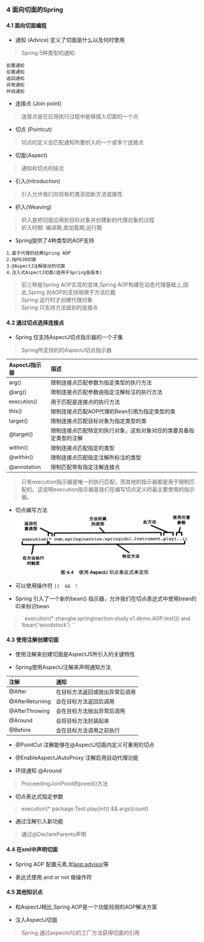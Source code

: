 ### 4 面向切面的Spring

#### 4.1 面向切面编程

* 通知 (Advice) 定义了切面是什么以及何时使用
>Spring 5种类型的通知:

```
前置通知
后置通知
返回通知
异常通知
环绕通知
```

* 连接点 (Join point)    
>连接点是在应用执行过程中能够插入切面的一个点

* 切点 (Pointcut)   
>切点的定义会匹配通知所要织入的一个或多个连接点

* 切面(Aspect)
> 通知和切点的结合

* 引入(Introduction)
> 引入允许我们向现有的类添加新方法或属性

* 织入(Weaving)
> 织入是把切面应用到目标对象并创建新的代理对象的过程   
> 织入时期: 编译期,类加载期,运行期

* Spring提供了4种类型的AOP支持

```
1.基于代理的经典Spring AOP
2.纯POJO切面
3.@AspectJ注解驱动的切面
4.注入式AspectJ切面(适用于Spring各版本)
```

> 前三种是Spring AOP实现的变体,Spring AOP构建在动态代理基础上,因此,Spring 对AOP的支持局限于方法拦截   
> Spring 运行时才创建代理对象   
> Spring 只支持方法级别的连接点

#### 4.2 通过切点选择连接点

* Spring 仅支持AspectJ切点指示器的一个子集
>Spring所支持的的AspectJ切点指示器

|AspectJ指示器|描述|
|:---|:-----|
|arg()|限制连接点匹配参数为指定类型的执行方法|
|@arg()|限制连接点匹配参数由指定注解标注的执行方法|
|execution()|用于匹配是连接点的执行方法|
|this()|限制连接点匹配AOP代理的Bean引用为指定类型的类|
|target()|限制连接点匹配目标对象为指定类型的类|
|@target()|限制连接点匹配特定的执行对象，这些对象对应的类要具备指定类型的注解|
|within()|限制连接点匹配指定的类型|
|@within()|限制连接点匹配指定注解所标注的类型|
|@annotation|限制匹配带有指定注解连接点|

> 只有execution指示器是唯一的执行匹配，而其他的指示器都是用于限制匹配的。这说明execution指示器是我们在编写切点定义时最主要使用的指示器。

* 切点编写方法
![切点表达式](../img/aop1.png)

* 可以使用操作符 `||  &&　!`

* Spring 引入了一个新的bean() 指示器，允许我们在切点表达式中使用bean的ID来标识bean
> ` execution(* zhanglw.springinaction.study.s1.demo.AOP.test()) and !bean('woodstock') ``


#### 4.3 使用注解创建切面

* 使用注解来创建切面是AspectJ5所引入的关键特性

* Spring使用AspectJ注解来声明通知方法

|注解|通知|
|:----|:----|
|@After|在目标方法返回或抛出异常后调用|
|@AfterReturning|会在目标方法返回后调用|
|@AfterThrowing|会在目标方法抛出异常后调用|
|@Around|会将目标方法封装起来|
|@Before|会在目标方法调用之前执行|

* @PointCut 注解能够在@AspectJ切面内定义可重用的切点

* @EnableAspectJAutoProxy 注解启用自动代理功能

* 环绕通知 @Around  
> ProceedingJoinPoint的preed()方法

* 切点表达式指定参数 
> execution(* package.Test.play(int)) && args(count)

* 通过注解引入新功能
> 通过@DeclareParents声明


#### 4.4 在xml中声明切面

* Spring AOP 配置元素,如<aop:advisor>等

* 表达式使用 and or  not 做操作符

#### 4.5 其他知识点

* 和AspectJ相比,Spring AOP是一个功能较弱的AOP解决方案

* 注入AspectJ切面
> Spring 通过aspectof()的工厂方法获得切面的引用

